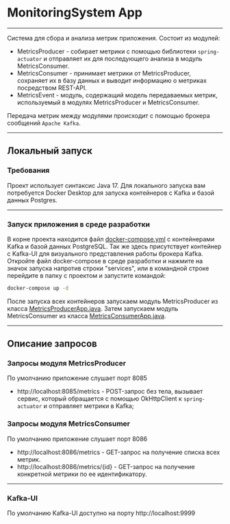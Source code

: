 # MonitoringSystem App

---
Система для сбора и анализа метрик приложения. Состоит из модулей: 

 - MetricsProducer - собирает метрики с помощью библиотеки `spring-actuator` и отправляет их для последующего анализа в модуль MetricsConsumer.
 - MetricsConsumer - принимает метрики от MetricsProducer, сохраняет их в базу данных и выводит информацию о метриках посредством REST-API.
 - MetricsEvent - модуль, содержащий модель передаваемых метрик, используемый в модулях MetricsProducer и MetricsConsumer.

Передача метрик между модулями происходит с помощью брокера сообщений `Apache Kafka`.


---
## Локальный запуск

### Требования

Проект использует синтаксис Java 17. Для локального запуска вам потребуется
Docker Desktop для запуска контейнеров с Kafka и базой данных Postgres.

---
### Запуск приложения в среде разработки

В корне проекта находится файл [docker-compose.yml](docker-compose.yml) c контейнерами Kafka и базой данных PostgreSQL. Так же здесь присутствует контейнер с Kafka-UI для визуального представления работы брокера Kafka.
Откройте файл docker-compose в среде разработки и нажмите на значок запуска напротив строки "services",
или в командной строке перейдите в папку с проектом и запустите командой:

```bash
docker-compose up -d
```

После запуска всех контейнеров запускаем модуль MetricsProducer из класса [MetricsProducerApp.java](metrics-producer/src/main/java/com/example/metricsproducer/MetricsProducerApp.java).
Затем запускаем модуль MetricsConsumer из класса [MetricsConsumerApp.java](metrics-consumer/src/main/java/com/example/metricsconsumer/MetricsConsumerApp.java).

---
## Описание запросов


### Запросы модуля MetricsProducer
По умолчанию приложение слушает порт 8085

- http://localhost:8085/metrics - POST-запрос без тела, вызывает сервис, который обращается с помощью OkHttpClient к `spring-actuator` и отправляет метрики в Kafka; 

### Запросы модуля MetricsConsumer
По умолчанию приложение слушает порт 8086

- http://localhost:8086/metrics - GET-запрос на получение списка всех метрик.
- http://localhost:8086/metrics/{id} - GET-запрос на получение конкретной метрики по ее идентификатору.

---

### Kafka-UI
По умолчанию Kafka-UI доступно на порту http://localhost:9999